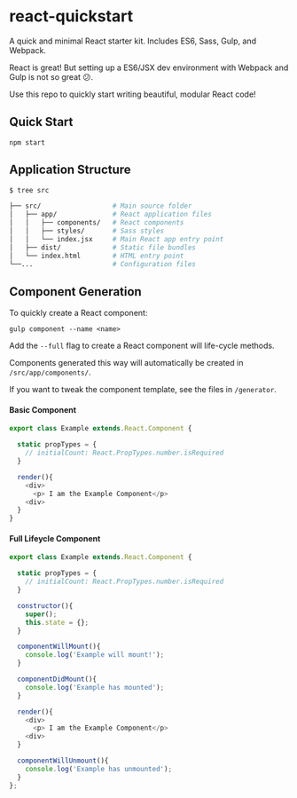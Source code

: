 # react-quickstart

A quick and minimal React starter kit. Includes ES6, Sass, Gulp, and Webpack.

React is great! But setting up a ES6/JSX dev environment with Webpack and Gulp is not so great :confused:. 

Use this repo to quickly start writing beautiful, modular React code!

## Quick Start

    npm start


## Application Structure

```bash
$ tree src

├── src/                  # Main source folder
│   ├── app/              # React application files
│   │   ├── components/   # React components
│   │   ├── styles/       # Sass styles
│   │   └── index.jsx     # Main React app entry point
│   ├── dist/             # Static file bundles
│   └── index.html        # HTML entry point     
└──...                    # Configuration files
```


## Component Generation

To quickly create a React component:

    gulp component --name <name>

Add the `--full` flag to create a React component will life-cycle methods.

Components generated this way will automatically be created in `/src/app/components/`. 

If you want to tweak the component template, see the files in `/generator`. 

#### Basic Component

```javascript
export class Example extends.React.Component {

  static propTypes = {
    // initialCount: React.PropTypes.number.isRequired
  }

  render(){
    <div>
      <p> I am the Example Component</p>
    <div>
  }
}
```

#### Full Lifeycle Component
```javascript
export class Example extends.React.Component {

  static propTypes = {
    // initialCount: React.PropTypes.number.isRequired
  }

  constructor(){
    super();
    this.state = {};
  }

  componentWillMount(){
    console.log('Example will mount!');
  }

  componentDidMount(){
    console.log('Example has mounted');
  }

  render(){
    <div>
      <p> I am the Example Component</p>
    <div>
  }

  componentWillUnmount(){
    console.log('Example has unmounted');
  }
};
```

